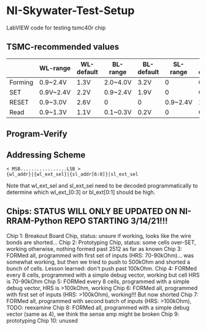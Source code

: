 # NI-Skywater-Test-Setup

LabVIEW code for testing tsmc40r chip


## TSMC-recommended values

|         	| WL-range  	| WL-default 	| BL-range 	| BL-default 	| SL-range 	| SL-default 	|
|---------	|-----------	|------------	|----------	|------------	|----------	|------------	|
| Forming 	| 0.9~2.4V  	| 1.3V       	| 2.0~4.0V 	| 3.2V       	| 0        	| 0          	|
| SET     	| 0.9V~2.4V 	| 2.2V       	| 0.9~2.4V 	| 1.9V       	| 0        	| 0          	|
| RESET   	| 0.9~3.0V  	| 2.6V       	| 0        	| 0          	| 0.9~2.4V 	| 1.5V       	|
| Read    	| 0.9~1.3V  	| 1.1V       	| 0.1~0.3V 	| 0.2V       	| 0        	| 0          	|


## Program-Verify

## Addressing Scheme

```
< MSB.................LSB >
{wl_addr}|{wl_ext_sel}|{sl_addr[6:0]}|sl_ext_sel
```

Note that wl_ext_sel and sl_ext_sel need to be decoded programmatically to determine which wl_ext_[0:3] or bl_ext[0:1] should be high.

## Chips: STATUS WILL ONLY BE UPDATED ON NI-RRAM-Python REPO STARTING 3/14/21!!!

Chip 1: Breakout Board Chip, status: unsure if working, looks like the wire bonds are shorted...
Chip 2: Prototyping Chip, status: some cells over-SET, working otherwise, nothing formed past 2512 as far as known
Chip 3: FORMed all, programmed with first set of inputs (HRS: 70-90kOhm)... was somewhat working, but then we tried to push to 500kOhm and shorted a bunch of cells. Lesson learned: don't push past 100kOhm.
Chip 4: FORMed every 8 cells, programmed with a simple debug vector, working but cell HRS is 70-90kOhm
Chip 5: FORMed every 8 cells, programmed with a simple debug vector, HRS is >100kOhm, working
Chip 6: FORMed all, programmed with first set of inputs (HRS: >100kOhm), working!!! But now shorted
Chip 7: FORMed all, programmed with second batch of inputs (HRS: >100kOhm), TODO: reexamine
Chip 8: FORMed all, programmed with a simple debug vector (same as 4), we think the sense amp might be broken
Chip 9: prototyping
Chip 10: unused
